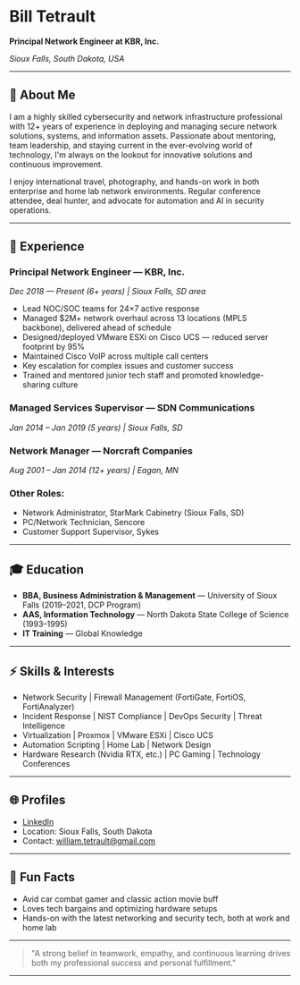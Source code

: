 # Bill Tetrault

**Principal Network Engineer at KBR, Inc.**

_Sioux Falls, South Dakota, USA_

---

## 👋 About Me

I am a highly skilled cybersecurity and network infrastructure professional with 12+ years of experience in deploying and managing secure network solutions, systems, and information assets. Passionate about mentoring, team leadership, and staying current in the ever-evolving world of technology, I'm always on the lookout for innovative solutions and continuous improvement.

I enjoy international travel, photography, and hands-on work in both enterprise and home lab network environments. Regular conference attendee, deal hunter, and advocate for automation and AI in security operations.

---

## 💼 Experience

### Principal Network Engineer — KBR, Inc.
*Dec 2018 — Present (6+ years) | Sioux Falls, SD area*

- Lead NOC/SOC teams for 24×7 active response
- Managed $2M+ network overhaul across 13 locations (MPLS backbone), delivered ahead of schedule
- Designed/deployed VMware ESXi on Cisco UCS — reduced server footprint by 95%
- Maintained Cisco VoIP across multiple call centers
- Key escalation for complex issues and customer success
- Trained and mentored junior tech staff and promoted knowledge-sharing culture

### Managed Services Supervisor — SDN Communications
*Jan 2014 – Jan 2019 (5 years) | Sioux Falls, SD*

### Network Manager — Norcraft Companies
*Aug 2001 – Jan 2014 (12+ years) | Eagan, MN*

### Other Roles:
- Network Administrator, StarMark Cabinetry (Sioux Falls, SD)
- PC/Network Technician, Sencore
- Customer Support Supervisor, Sykes

---

## 🎓 Education

- **BBA, Business Administration & Management** — University of Sioux Falls (2019–2021, DCP Program)
- **AAS, Information Technology** — North Dakota State College of Science (1993–1995)
- **IT Training** — Global Knowledge

---

## ⚡ Skills & Interests

- Network Security | Firewall Management (FortiGate, FortiOS, FortiAnalyzer)
- Incident Response | NIST Compliance | DevOps Security | Threat Intelligence
- Virtualization | Proxmox | VMware ESXi | Cisco UCS
- Automation Scripting | Home Lab | Network Design
- Hardware Research (Nvidia RTX, etc.) | PC Gaming | Technology Conferences

---

## 🌐 Profiles

- [LinkedIn](https://www.linkedin.com/in/bill-tetrault-9a762a6b)
- Location: Sioux Falls, South Dakota
- Contact: william.tetrault@gmail.com

---

## 📢 Fun Facts

- Avid car combat gamer and classic action movie buff
- Loves tech bargains and optimizing hardware setups
- Hands-on with the latest networking and security tech, both at work and home lab

---

> "A strong belief in teamwork, empathy, and continuous learning drives both my professional success and personal fulfillment."

---

<!-- Optionally: add GitHub stats, pinned repos, or a greeting here -->
